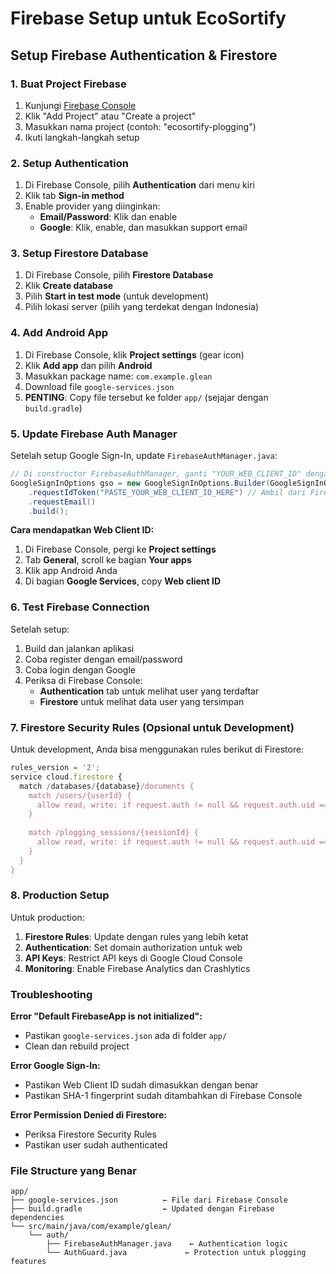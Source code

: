 # Firebase Setup untuk EcoSortify

## Setup Firebase Authentication & Firestore

### 1. Buat Project Firebase

1. Kunjungi [Firebase Console](https://console.firebase.google.com/)
2. Klik "Add Project" atau "Create a project"
3. Masukkan nama project (contoh: "ecosortify-plogging")
4. Ikuti langkah-langkah setup

### 2. Setup Authentication

1. Di Firebase Console, pilih **Authentication** dari menu kiri
2. Klik tab **Sign-in method**
3. Enable provider yang diinginkan:
   - **Email/Password**: Klik dan enable
   - **Google**: Klik, enable, dan masukkan support email

### 3. Setup Firestore Database

1. Di Firebase Console, pilih **Firestore Database**
2. Klik **Create database**
3. Pilih **Start in test mode** (untuk development)
4. Pilih lokasi server (pilih yang terdekat dengan Indonesia)

### 4. Add Android App

1. Di Firebase Console, klik **Project settings** (gear icon)
2. Klik **Add app** dan pilih **Android**
3. Masukkan package name: `com.example.glean`
4. Download file `google-services.json`
5. **PENTING**: Copy file tersebut ke folder `app/` (sejajar dengan `build.gradle`)

### 5. Update Firebase Auth Manager

Setelah setup Google Sign-In, update `FirebaseAuthManager.java`:

```java
// Di constructor FirebaseAuthManager, ganti "YOUR_WEB_CLIENT_ID" dengan Web Client ID dari Firebase
GoogleSignInOptions gso = new GoogleSignInOptions.Builder(GoogleSignInOptions.DEFAULT_SIGN_IN)
    .requestIdToken("PASTE_YOUR_WEB_CLIENT_ID_HERE") // Ambil dari Firebase Console
    .requestEmail()
    .build();
```

**Cara mendapatkan Web Client ID:**
1. Di Firebase Console, pergi ke **Project settings**
2. Tab **General**, scroll ke bagian **Your apps**
3. Klik app Android Anda
4. Di bagian **Google Services**, copy **Web client ID**

### 6. Test Firebase Connection

Setelah setup:

1. Build dan jalankan aplikasi
2. Coba register dengan email/password
3. Coba login dengan Google
4. Periksa di Firebase Console:
   - **Authentication** tab untuk melihat user yang terdaftar
   - **Firestore** untuk melihat data user yang tersimpan

### 7. Firestore Security Rules (Opsional untuk Development)

Untuk development, Anda bisa menggunakan rules berikut di Firestore:

```javascript
rules_version = '2';
service cloud.firestore {
  match /databases/{database}/documents {
    match /users/{userId} {
      allow read, write: if request.auth != null && request.auth.uid == userId;
    }
    
    match /plogging_sessions/{sessionId} {
      allow read, write: if request.auth != null && request.auth.uid == resource.data.userId;
    }
  }
}
```

### 8. Production Setup

Untuk production:

1. **Firestore Rules**: Update dengan rules yang lebih ketat
2. **Authentication**: Set domain authorization untuk web
3. **API Keys**: Restrict API keys di Google Cloud Console
4. **Monitoring**: Enable Firebase Analytics dan Crashlytics

### Troubleshooting

**Error "Default FirebaseApp is not initialized":**
- Pastikan `google-services.json` ada di folder `app/`
- Clean dan rebuild project

**Error Google Sign-In:**
- Pastikan Web Client ID sudah dimasukkan dengan benar
- Pastikan SHA-1 fingerprint sudah ditambahkan di Firebase Console

**Error Permission Denied di Firestore:**
- Periksa Firestore Security Rules
- Pastikan user sudah authenticated

### File Structure yang Benar

```
app/
├── google-services.json          ← File dari Firebase Console
├── build.gradle                  ← Updated dengan Firebase dependencies
└── src/main/java/com/example/glean/
    └── auth/
        ├── FirebaseAuthManager.java    ← Authentication logic
        └── AuthGuard.java             ← Protection untuk plogging features
```

